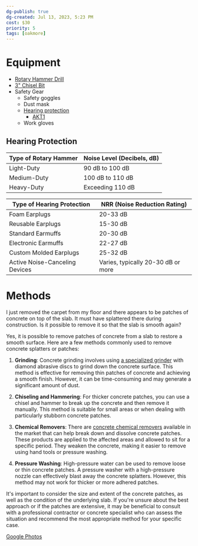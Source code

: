 ```yaml
---
dg-publish: true
dg-created: Jul 13, 2023, 5:23 PM
cost: $30
priority: 5
tags: [oakmore]
---
```


# Equipment

- [Rotary Hammer Drill](https://www.amazon.com/Handife-Functions-Vibration-Technology-Regulation/dp/B0921SCSNP?th=1)
- [3" Chisel Bit](https://www.amazon.com/gp/product/B07KYFRKZY/ref=ppx_yo_dt_b_asin_title_o01_s00?ie=UTF8&th=1)
- Safety Gear
	- Safety goggles
	- Dust mask
	- [Hearing protection](https://www.amazon.com/Walkers-Razor-Slim-Passive-Earmuff/dp/B06VWJL9LG/ref=sr_1_10)
		- [AKT1](https://www.amazon.com/AKT1-Sport-Amplification-Hearing-Protection/dp/B07JQDFF1G)
	- Work gloves

## Hearing Protection

| Type of Rotary Hammer | Noise Level (Decibels, dB) |
|----------------------|----------------------------|
| Light-Duty           | 90 dB to 100 dB            |
| Medium-Duty          | 100 dB to 110 dB           |
| Heavy-Duty           | Exceeding 110 dB           |

| Type of Hearing Protection     | NRR (Noise Reduction Rating)       |
|--------------------------------|------------------------------------|
| Foam Earplugs                  | 20-33 dB                           |
| Reusable Earplugs              | 15-30 dB                           |
| Standard Earmuffs              | 20-30 dB                           |
| Electronic Earmuffs            | 22-27 dB                           |
| Custom Molded Earplugs         | 25-32 dB                           |
| Active Noise-Canceling Devices | Varies, typically 20-30 dB or more |

# Methods

I just removed the carpet from my floor and there appears to be patches of concrete on top of the slab. It must have splattered there during construction. Is it possible to remove it so that the slab is smooth again?

Yes, it is possible to remove patches of concrete from a slab to restore a smooth surface. Here are a few methods commonly used to remove concrete splatters or patches:

1. **Grinding**: Concrete grinding involves using [a specialized grinder](https://www.homedepot.com/p/WEN-7-Amp-Corded-4-1-2-in-Angle-Grinder-944/207132795) with diamond abrasive discs to grind down the concrete surface. This method is effective for removing thin patches of concrete and achieving a smooth finish. However, it can be time-consuming and may generate a significant amount of dust.
    
2. **Chiseling and Hammering**: For thicker concrete patches, you can use a chisel and hammer to break up the concrete and then remove it manually. This method is suitable for small areas or when dealing with particularly stubborn concrete patches.
    
3. **Chemical Removers**: There are [concrete chemical removers](https://www.homedepot.com/p/ECOLAB-1-Gal-Fast-Action-Floor-Stripper-7700407/321779388) available in the market that can help break down and dissolve concrete patches. These products are applied to the affected areas and allowed to sit for a specific period. They weaken the concrete, making it easier to remove using hand tools or pressure washing.
    
4. **Pressure Washing**: High-pressure water can be used to remove loose or thin concrete patches. A pressure washer with a high-pressure nozzle can effectively blast away the concrete splatters. However, this method may not work for thicker or more adhered patches.
    

It's important to consider the size and extent of the concrete patches, as well as the condition of the underlying slab. If you're unsure about the best approach or if the patches are extensive, it may be beneficial to consult with a professional contractor or concrete specialist who can assess the situation and recommend the most appropriate method for your specific case.

[Google Photos](https://photos.app.goo.gl/cLCx3UEGSobWRKRQ6)